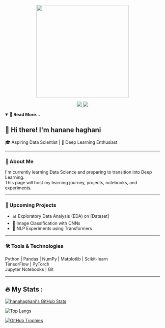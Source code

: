 <div align="center">
  <img src="https://media.giphy.com/media/M9gbBd9nbDrOTu1Mqx/giphy.gif" width="300"/>
</div>

<p align="center">
  <a href="https://t.me/hanahaghani">
    <img src="https://img.shields.io/badge/Telegram-2CA5E0?style=for-the-badge&logo=telegram&logoColor=white" />
  </a>
  <a href="mailto:haghanihana80@gmail.com">
    <img src="https://img.shields.io/badge/Email-D14836?style=for-the-badge&logo=gmail&logoColor=white" />
  </a>
</p>


<details open>
  <summary><b>📖 Read More...</b></summary>

## 👋 Hi there! I'm hanane haghani  
🎓 Aspiring Data Scientist | 🚀 Deep Learning Enthusiast  

---

### 🧠 About Me  
I'm currently learning Data Science and preparing to transition into Deep Learning.  
This page will host my learning journey, projects, notebooks, and experiments.

---

### 📂 Upcoming Projects  
- 📊 Exploratory Data Analysis (EDA) on [Dataset]  
- 🤖 Image Classification with CNNs  
- 🧠 NLP Experiments using Transformers  

---

### 🛠️ Tools & Technologies  
Python | Pandas | NumPy | Matplotlib | Scikit-learn  
TensorFlow | PyTorch  
Jupyter Notebooks | Git  

---

## 🔥 My Stats :  

[![hanahaghani's GitHub Stats](https://github-readme-stats.vercel.app/api?username=hanahaghani&show_icons=true&theme=tokyonight)](https://github.com/hanahaghani)

[![Top Langs](https://github-readme-stats.vercel.app/api/top-langs/?username=hanahaghani&layout=compact&theme=tokyonight)](https://github.com/hanahaghani)

[![GitHub Trophies](https://github-profile-trophy.vercel.app/?username=hanahaghani&theme=tokyonight&margin-w=15)](https://github.com/hanahaghani)

</details>
